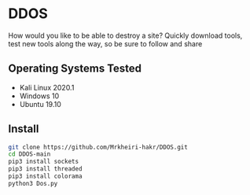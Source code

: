 # DDOS
How would you like to be able to destroy a site? Quickly download tools, test new tools along the way, so be sure to follow and share



## Operating Systems Tested
- Kali Linux 2020.1
- Windows 10
- Ubuntu 19.10

## Install
```bash
git clone https://github.com/Mrkheiri-hakr/DDOS.git
cd DDOS-main
pip3 install sockets
pip3 install threaded
pip3 install colorama
python3 Dos.py 
```

